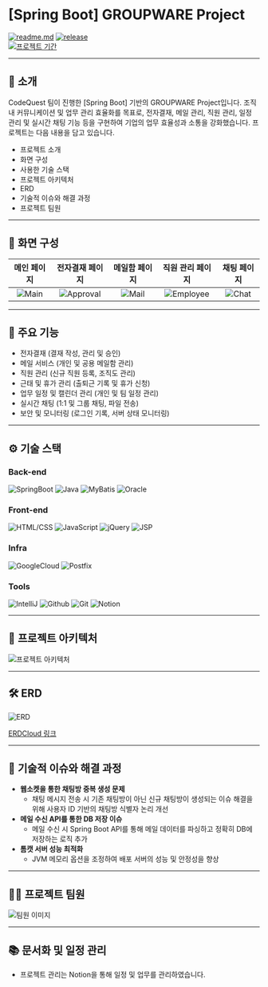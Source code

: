 <!-- logo -->

# [Spring Boot] GROUPWARE Project

[![readme.md](https://img.shields.io/badge/-readme.md-important?style=flat&logo=google-chrome&logoColor=white)]() [![release](https://img.shields.io/badge/release-v2.0.0-yellow?style=flat&logo=google-chrome&logoColor=white)]()  
[![프로젝트 기간](https://img.shields.io/badge/프로젝트_기간-2025.03.01~2025.04.17-green?style=flat)]()

---

## 📝 소개
CodeQuest 팀이 진행한 [Spring Boot] 기반의 GROUPWARE Project입니다. 조직 내 커뮤니케이션 및 업무 관리 효율화를 목표로, 전자결재, 메일 관리, 직원 관리, 일정 관리 및 실시간 채팅 기능 등을 구현하여 기업의 업무 효율성과 소통을 강화했습니다. 프로젝트는 다음 내용을 담고 있습니다.

- 프로젝트 소개
- 화면 구성
- 사용한 기술 스택
- 프로젝트 아키텍처
- ERD
- 기술적 이슈와 해결 과정
- 프로젝트 팀원

---

## 🎨 화면 구성

| 메인 페이지 | 전자결재 페이지 | 메일함 페이지 | 직원 관리 페이지 | 채팅 페이지 |
| :---: | :---: | :---: | :---: | :---: |
| ![Main](your-image-url) | ![Approval](your-image-url) | ![Mail](your-image-url) | ![Employee](your-image-url) | ![Chat](your-image-url) |

---

## 📌 주요 기능
- 전자결재 (결재 작성, 관리 및 승인)
- 메일 서비스 (개인 및 공용 메일함 관리)
- 직원 관리 (신규 직원 등록, 조직도 관리)
- 근태 및 휴가 관리 (출퇴근 기록 및 휴가 신청)
- 업무 일정 및 캘린더 관리 (개인 및 팀 일정 관리)
- 실시간 채팅 (1:1 및 그룹 채팅, 파일 전송)
- 보안 및 모니터링 (로그인 기록, 서버 상태 모니터링)

---

## ⚙ 기술 스택

### Back-end
![SpringBoot](https://github.com/yewon-Noh/readme-template/blob/main/skills/SpringBoot.png?raw=true)
![Java](https://github.com/yewon-Noh/readme-template/blob/main/skills/Java.png?raw=true)
![MyBatis](https://github.com/yewon-Noh/readme-template/blob/main/skills/MyBatis.png?raw=true)
![Oracle](https://github.com/yewon-Noh/readme-template/blob/main/skills/Oracle.png?raw=true)

### Front-end
![HTML/CSS](https://github.com/yewon-Noh/readme-template/blob/main/skills/HTMLCSS.png?raw=true)
![JavaScript](https://github.com/yewon-Noh/readme-template/blob/main/skills/JavaScript.png?raw=true)
![jQuery](https://github.com/yewon-Noh/readme-template/blob/main/skills/jQuery.png?raw=true)
![JSP](https://github.com/yewon-Noh/readme-template/blob/main/skills/JSP.png?raw=true)

### Infra
![GoogleCloud](https://github.com/yewon-Noh/readme-template/blob/main/skills/GoogleCloud.png?raw=true)
![Postfix](https://github.com/yewon-Noh/readme-template/blob/main/skills/Postfix.png?raw=true)

### Tools
![IntelliJ](https://github.com/yewon-Noh/readme-template/blob/main/skills/IntelliJ.png?raw=true)
![Github](https://github.com/yewon-Noh/readme-template/blob/main/skills/Github.png?raw=true)
![Git](https://github.com/yewon-Noh/readme-template/blob/main/skills/Git.png?raw=true)
![Notion](https://github.com/yewon-Noh/readme-template/blob/main/skills/Notion.png?raw=true)

---

## 🏢 프로젝트 아키텍처
![프로젝트 아키텍처](your-image-url)

---

## 🛠️ ERD
![ERD](your-image-url)

[ERDCloud 링크](https://www.erdcloud.com/d/your-link-here)

---

## 🤔 기술적 이슈와 해결 과정
- **웹소켓을 통한 채팅방 중복 생성 문제**
  - 채팅 메시지 전송 시 기존 채팅방이 아닌 신규 채팅방이 생성되는 이슈 해결을 위해 사용자 ID 기반의 채팅방 식별자 논리 개선
- **메일 수신 API를 통한 DB 저장 이슈**
  - 메일 수신 시 Spring Boot API를 통해 메일 데이터를 파싱하고 정확히 DB에 저장하는 로직 추가
- **톰캣 서버 성능 최적화**
  - JVM 메모리 옵션을 조정하여 배포 서버의 성능 및 안정성을 향상

---

## 💁‍♂️ 프로젝트 팀원
![팀원 이미지](your-team-image-url)

---

## 📚 문서화 및 일정 관리
- 프로젝트 관리는 Notion을 통해 일정 및 업무를 관리하였습니다.
